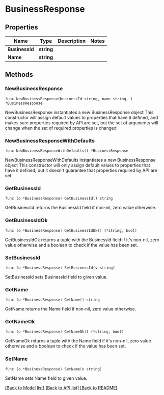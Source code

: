 # BusinessResponse

## Properties

Name | Type | Description | Notes
------------ | ------------- | ------------- | -------------
**BusinessId** | **string** |  | 
**Name** | **string** |  | 

## Methods

### NewBusinessResponse

`func NewBusinessResponse(businessId string, name string, ) *BusinessResponse`

NewBusinessResponse instantiates a new BusinessResponse object
This constructor will assign default values to properties that have it defined,
and makes sure properties required by API are set, but the set of arguments
will change when the set of required properties is changed

### NewBusinessResponseWithDefaults

`func NewBusinessResponseWithDefaults() *BusinessResponse`

NewBusinessResponseWithDefaults instantiates a new BusinessResponse object
This constructor will only assign default values to properties that have it defined,
but it doesn't guarantee that properties required by API are set

### GetBusinessId

`func (o *BusinessResponse) GetBusinessId() string`

GetBusinessId returns the BusinessId field if non-nil, zero value otherwise.

### GetBusinessIdOk

`func (o *BusinessResponse) GetBusinessIdOk() (*string, bool)`

GetBusinessIdOk returns a tuple with the BusinessId field if it's non-nil, zero value otherwise
and a boolean to check if the value has been set.

### SetBusinessId

`func (o *BusinessResponse) SetBusinessId(v string)`

SetBusinessId sets BusinessId field to given value.


### GetName

`func (o *BusinessResponse) GetName() string`

GetName returns the Name field if non-nil, zero value otherwise.

### GetNameOk

`func (o *BusinessResponse) GetNameOk() (*string, bool)`

GetNameOk returns a tuple with the Name field if it's non-nil, zero value otherwise
and a boolean to check if the value has been set.

### SetName

`func (o *BusinessResponse) SetName(v string)`

SetName sets Name field to given value.



[[Back to Model list]](../README.md#documentation-for-models) [[Back to API list]](../README.md#documentation-for-api-endpoints) [[Back to README]](../README.md)


